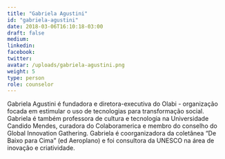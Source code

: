 ```yaml
---
title: "Gabriela Agustini"
id: "gabriela-agustini"
date: 2018-03-06T16:10:18-03:00
draft: false
medium:
linkedin:
facebook:
twitter:
avatar: /uploads/gabriela-agustini.png
weight: 5
type: person
role: counselor
---
```


Gabriela Agustini é fundadora e diretora-executiva do Olabi - organização focada em estimular o uso de tecnologias para transformação social. Gabriela é também professora de cultura e tecnologia na Universidade Candido Mendes, curadora do Colaboramerica e membro do conselho do Global Innovation Gathering. Gabriela é coorganizadora da coletânea “De Baixo para Cima” (ed Aeroplano) e foi consultora da UNESCO na área de inovação e criatividade.
